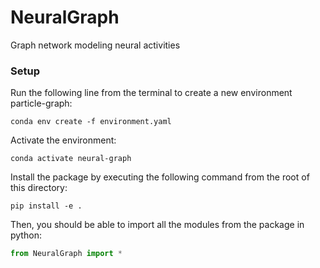 # NeuralGraph
Graph network modeling neural activities 

### Setup
Run the following line from the terminal to create a new environment particle-graph:
```
conda env create -f environment.yaml
```

Activate the environment:
```
conda activate neural-graph
```

Install the package by executing the following command from the root of this directory:
```
pip install -e .
```

Then, you should be able to import all the modules from the package in python:
```python
from NeuralGraph import *
```
